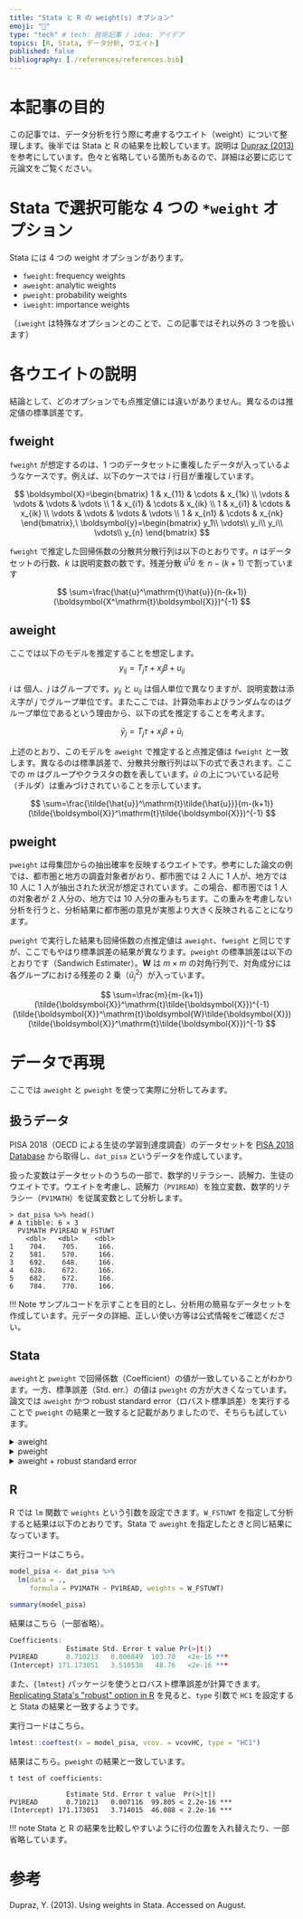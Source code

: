 ```yaml
---
title: "Stata と R の weight(s) オプション"
emoji: "🔖"
type: "tech" # tech: 技術記事 / idea: アイデア
topics: [R, Stata, データ分析, ウエイト]
published: false
bibliography: [./references/references.bib]
---
```


# 本記事の目的

この記事では、データ分析を行う際に考慮するウエイト（weight）について整理します。後半では Stata と R の結果を比較しています。説明は [Dupraz (2013)](https://www.parisschoolofeconomics.eu/docs/dupraz-yannick/using-weights-in-stata(1).pdf) を参考にしています。色々と省略している箇所もあるので、詳細は必要に応じて元論文をご覧ください。

# Stata で選択可能な 4 つの `*weight` オプション

Stata には 4 つの weight オプションがあります。

-   `fweight`: frequency weights
-   `aweight`: analytic weights
-   `pweight`: probability weights
-   `iweight`: importance weights

（`iweight` は特殊なオプションとのことで、この記事ではそれ以外の 3 つを扱います）

# 各ウエイトの説明

結論として、どのオプションでも点推定値には違いがありません。異なるのは推定値の標準誤差です。

## fweight 

`fweight` が想定するのは、1 つのデータセットに重複したデータが入っているようなケースです。例えば、以下のケースでは $i$ 行目が重複しています。

$$
\boldsymbol{X}=\begin{bmatrix}
1 & x_{11} & \cdots & x_{1k} \\
\vdots & \vdots & \vdots & \vdots \\
1 & x_{i1} & \cdots & x_{ik} \\
1 & x_{i1} & \cdots & x_{ik} \\
\vdots & \vdots & \vdots & \vdots \\
1 & x_{n1} & \cdots & x_{nk}
\end{bmatrix},\  
\boldsymbol{y}=\begin{bmatrix}
y_1\\
\vdots\\
y_i\\
y_i\\
\vdots\\
y_{n}
\end{bmatrix}
$$

`fweight` で推定した回帰係数の分散共分散行列は以下のとおりです。$n$ はデータセットの行数、$k$ は説明変数の数です。残差分散 $\hat{u}^\mathrm{t}\hat{u}$ を $n-(k+1)$ で割っています

$$
\sum=\frac{\hat{u}^\mathrm{t}\hat{u}}{n-(k+1)}(\boldsymbol{X^\mathrm{t}\boldsymbol{X}})^{-1}
$$

## aweight

ここでは以下のモデルを推定することを想定します。
$$
y_{ij}=T_j\tau+x_j\beta+u_{ij}
$$

$i$ は 個人、$j$ はグループです。$y_{ij}$ と $u_{ij}$ は個人単位で異なりますが、説明変数は添え字が $j$ でグループ単位です。またここでは、計算効率およびランダムなのはグループ単位であるという理由から、以下の式を推定することを考えます。

$$
\bar{y}_j=T_j\tau+x_j\beta+\bar{u}_{i}
$$

上述のとおり、このモデルを `aweight` で推定すると点推定値は `fweight` と一致します。異なるのは標準誤差で、分散共分散行列は以下の式で表されます。ここでの $m$ はグループやクラスタの数を表しています。$\tilde{u}$ の上についている記号（チルダ）は重みづけされていることを示しています。

$$
\sum=\frac{\tilde{\hat{u}}^\mathrm{t}\tilde{\hat{u}}}{m-(k+1)}(\tilde{\boldsymbol{X}}^\mathrm{t}\tilde{\boldsymbol{X}})^{-1}
$$

## pweight

`pweight` は母集団からの抽出確率を反映するウエイトです。参考にした論文の例では、都市圏と地方の調査対象者がおり、都市圏では 2 人に 1 人が、地方では 10 人に 1 人が抽出された状況が想定されています。この場合、都市圏では 1 人の対象者が 2 人分の、地方では 10 人分の重みもちます。この重みを考慮しない分析を行うと、分析結果に都市圏の意見が実態より大きく反映されることになります。

`pweight` で実行した結果も回帰係数の点推定値は `aweight`、`fweight` と同じですが、ここでもやはり標準誤差の結果が異なります。`pweight` の標準誤差は以下のとおりです（Sandwich Estimater）。$\boldsymbol{W}$ は $m \times m$ の対角行列で、対角成分には各グループにおける残差の 2 乗（$\hat{u}_j^2$）が入っています。

$$
\sum=\frac{m}{m-(k+1)}(\tilde{\boldsymbol{X}}^\mathrm{t}\tilde{\boldsymbol{X}})^{-1}(\tilde{\boldsymbol{X}}^\mathrm{t}\boldsymbol{W}\tilde{\boldsymbol{X}})(\tilde{\boldsymbol{X}}^\mathrm{t}\tilde{\boldsymbol{X}})^{-1}
$$



# データで再現

ここでは `aweight` と `pweight` を使って実際に分析してみます。

## 扱うデータ

PISA 2018（OECD による生徒の学習到達度調査）のデータセットを [PISA 2018 Database](https://www.oecd.org/pisa/data/2018database/) から取得し、`dat_pisa` というデータを作成しています。

扱った変数はデータセットのうちの一部で、数学的リテラシー、読解力、生徒のウエイトです。ウエイトを考慮し、読解力（`PV1READ`）を独立変数、数学的リテラシー（`PV1MATH`）を従属変数として分析します。

```R:R
> dat_pisa %>% head()
# A tibble: 6 × 3
  PV1MATH PV1READ W_FSTUWT
    <dbl>   <dbl>    <dbl>
1    704.    705.     166.
2    581.    570.     166.
3    692.    648.     166.
4    628.    672.     166.
5    682.    672.     166.
6    784.    770.     166.
```

!!! Note
    サンプルコードを示すことを目的とし、分析用の簡易なデータセットを作成しています。元データの詳細、正しい使い方等は公式情報をご確認ください。

## Stata

`aweight`と `pweight` で回帰係数（Coefficient）の値が一致していることがわかります。一方、標準誤差（Std. err.）の値は `pweight` の方が大きくなっています。論文では `aweight` かつ robust standard error（ロバスト標準誤差）を実行することで `pweight` の結果と一致すると記載がありましたので、そちらも試しています。

<details>

<summary> aweight</summary>

実行コードはこちら。

```
reg pv1math pv1read [aweight=w_fstuwt]
```

結果はこちら。

```
. reg pv1math pv1read [aweight=w_fstuwt]
(sum of wgt is 1,078,921.3259125)
------------------------------------------------------------------------------
     pv1math | Coefficient  Std. err.      t    P>|t|     [95% conf. interval]
-------------+----------------------------------------------------------------
     pv1read |   .7102128    .006849   103.70   0.000     .6967865    .7236392
       _cons |   171.1731   3.510538    48.76   0.000     164.2912    178.0549
------------------------------------------------------------------------------
```
</details>

<details>

<summary> pweight </summary>

実行コードはこちら。

```
reg pv1math pv1read [pweight=w_fstuwt]
```
結果はこちら。

```
. reg pv1math pv1read [pweight=w_fstuwt]
------------------------------------------------------------------------------
             |               Robust
     pv1math | Coefficient  std. err.      t    P>|t|     [95% conf. interval]
-------------+----------------------------------------------------------------
     pv1read |   .7102128    .007116    99.81   0.000      .696263    .7241627
       _cons |   171.1731   3.714015    46.09   0.000     163.8923    178.4538
------------------------------------------------------------------------------

```

</details>

<details>

<summary> aweight + robust standard error </summary>

実行コードはこちら。

```
reg pv1math pv1read [aweight=w_fstuwt], vce(robust)
```

結果はこちら。

```
. reg pv1math pv1read [aweight=w_fstuwt], vce(robust)
(sum of wgt is 1,078,921.3259125)
------------------------------------------------------------------------------
             |               Robust
     pv1math | Coefficient  std. err.      t    P>|t|     [95% conf. interval]
-------------+----------------------------------------------------------------
     pv1read |   .7102128    .007116    99.81   0.000      .696263    .7241627
       _cons |   171.1731   3.714015    46.09   0.000     163.8923    178.4538
------------------------------------------------------------------------------
```
</details>


## R

R では `lm` 関数で `weights` という引数を設定できます。`W_FSTUWT` を指定して分析すると結果は以下のとおりです。Stata で `aweight` を指定したときと同じ結果になっています。

実行コードはこちら。

```R
model_pisa <- dat_pisa %>% 
  lm(data = ., 
     formula = PV1MATH ~ PV1READ, weights = W_FSTUWT)

summary(model_pisa)
```

結果はこちら（一部省略）。

```R
Coefficients:
              Estimate Std. Error t value Pr(>|t|)    
PV1READ       0.710213   0.006849  103.70   <2e-16 ***
(Intercept) 171.173051   3.510538   48.76   <2e-16 ***
```

また、`{lmtest}` パッケージを使うとロバスト標準誤差が計算できます。 [Replicating Stata's "robust" option in R](https://stats.stackexchange.com/questions/117052/replicating-statas-robust-option-in-r) を見ると、`type` 引数で `HC1` を設定すると Stata の結果と一致するようです。

実行コードはこちら。

```R
lmtest::coeftest(x = model_pisa, vcov. = vcovHC, type = "HC1")
```

結果はこちら。`pweight` の結果と一致しています。

```
t test of coefficients:

              Estimate Std. Error t value  Pr(>|t|)    
PV1READ       0.710213   0.007116  99.805 < 2.2e-16 ***
(Intercept) 171.173051   3.714015  46.088 < 2.2e-16 ***
```

!!! note
    Stata と R の結果を比較しやすいように行の位置を入れ替えたり、一部省略しています。

# 参考

Dupraz, Y. (2013). Using weights in Stata. Accessed on August.